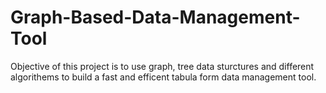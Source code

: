 # Graph-Based-Data-Management-Tool
Objective of this project is to use graph, tree data sturctures and different algorithems to build a fast and efficent tabula form data management tool.
